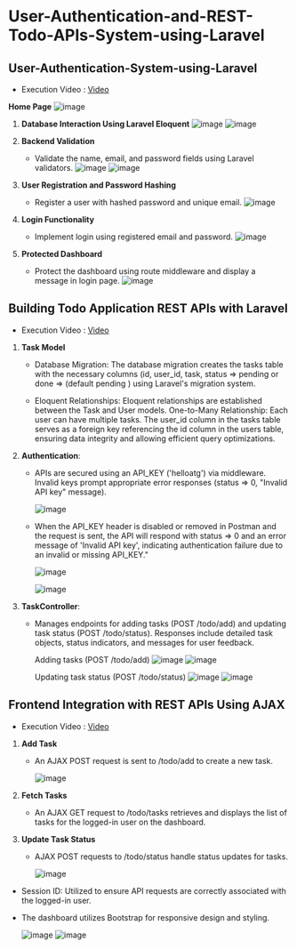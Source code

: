 # User-Authentication-and-REST-Todo-APIs-System-using-Laravel
## User-Authentication-System-using-Laravel
- Execution Video : [Video](https://drive.google.com/file/d/1LFJ6rHNfuDj8ewuW40drnuF5lIqxdcpQ/view?usp=drive_link)
  
 **Home Page**
   ![image](https://github.com/user-attachments/assets/305fb92b-4626-4399-9295-7c6688fb31e7)

   

1. **Database Interaction Using Laravel Eloquent**
  ![image](https://github.com/user-attachments/assets/1f0dcab2-33b1-406b-ab77-58879dca6094)
  ![image](https://github.com/user-attachments/assets/c6b12ea4-8d73-4af5-8374-4fd0daae9ceb)


3. **Backend Validation**
   - Validate the name, email, and password fields using Laravel validators.
   ![image](https://github.com/user-attachments/assets/7d1b9f16-ec4d-49a0-b6da-4d7e39565c62)
   ![image](https://github.com/user-attachments/assets/588bbb39-f4bb-4681-9d0d-f85d861c1ebf)

   


4. **User Registration and Password Hashing**
   - Register a user with hashed password and unique email.
   ![image](https://github.com/user-attachments/assets/672f68fd-3249-42a4-a76b-c2aa92e05233)


5. **Login Functionality**
   - Implement login using registered email and password.
   ![image](https://github.com/user-attachments/assets/bfb7bed0-3031-4746-90cd-4d80c64a8a7e)



6. **Protected Dashboard**
   - Protect the dashboard using route middleware and display a message in login page.
  ![image](https://github.com/user-attachments/assets/57809f35-3411-4d81-9ff5-bcbf22df2319)

     
## Building Todo Application REST APIs with Laravel

- Execution Video :  [Video](https://drive.google.com/file/d/158BBSZ6uM2cZ9lsq71u89cImYgmha2zK/view?usp=sharing)
 1. **Task Model**
     - Database Migration:
       The database migration creates the tasks table with the necessary columns (id, user_id, task, status => pending or done => (default pending ) using Laravel's migration system.

     - Eloquent Relationships:
       Eloquent relationships are established between the Task and User models.
       One-to-Many Relationship: Each user can have multiple tasks. The user_id column in the tasks table serves as a foreign key referencing the id column in the users table, ensuring data integrity and allowing 
       efficient query optimizations.

 2. **Authentication**:
    - APIs are secured using an API_KEY ('helloatg') via middleware. Invalid keys prompt appropriate error responses (status => 0, "Invalid API key" message).
      
       ![image](https://github.com/user-attachments/assets/59273815-7a7f-4243-aaa5-2746dea19b55)
       
    - When the API_KEY header is disabled or removed in Postman and the request is sent, the API will respond with status => 0 and an error message of 'Invalid API key', indicating authentication failure due to an invalid or missing API_KEY."
      
      ![image](https://github.com/user-attachments/assets/e97e9c17-0548-45ed-a747-0cdf88f8077d)

      ![image](https://github.com/user-attachments/assets/727dde06-5dd5-4613-8c58-5f42201639c2)

 3. **TaskController**:
    
    - Manages endpoints for adding tasks (POST /todo/add) and updating task status (POST /todo/status).  Responses include detailed task objects, status indicators, and messages for user feedback.

      Adding tasks (POST /todo/add)
    ![image](https://github.com/user-attachments/assets/06c51e6f-8285-48e3-b0b8-2635da50c95f)
    ![image](https://github.com/user-attachments/assets/00ccf8b9-c6ac-4a5e-ae9b-e1bc5633b40a)

      Updating task status (POST /todo/status)
    ![image](https://github.com/user-attachments/assets/9833197f-788f-482d-8ab7-623146266d41)
    ![image](https://github.com/user-attachments/assets/62813e4e-0d06-4093-830c-669a35c13941)

## Frontend Integration with REST APIs Using AJAX

 - Execution Video :  [Video](https://drive.google.com/file/d/1ZxTztVOMALzDd0-b3ddECW-oJ0Tlkt8t/view?usp=drive_link)

1. **Add Task**
   - An AJAX POST request is sent to /todo/add to create a new task.
     
     ![image](https://github.com/user-attachments/assets/2551de57-89a3-4ba0-a949-d930165d8f09)

2. **Fetch Tasks**
   
   - An AJAX GET request to /todo/tasks retrieves and displays the list of tasks for the logged-in user on the dashboard.
  
3. **Update Task Status**
   
   - AJAX POST requests to /todo/status handle status updates for tasks.
     
     ![image](https://github.com/user-attachments/assets/07bc1c98-942e-4e94-afe4-d0d8ff8dfbcb)
     
- Session ID: Utilized to ensure API requests are correctly associated with the logged-in user.
- The dashboard utilizes Bootstrap for responsive design and styling.
  
  ![image](https://github.com/user-attachments/assets/45ffdeef-6d89-4bb9-aa3a-67c1073ec15d)
  ![image](https://github.com/user-attachments/assets/9ed45582-aeb2-4ae3-8846-2276d1e1c602)






